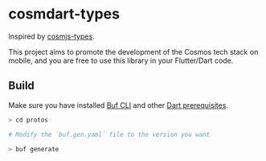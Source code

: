 # cosmdart-types

Inspired by [cosmjs-types](https://github.com/confio/cosmjs-types/).

This project aims to promote the development of the Cosmos tech stack on mobile, and you are free to use this library in your Flutter/Dart code.

## Build
Make sure you have installed [Buf CLI](https://buf.build/docs/installation) and other [Dart prerequisites](https://grpc.io/docs/languages/dart/quickstart/).

```bash
> cd protos

# Modify the `buf.gen.yaml` file to the version you want

> buf generate
```

